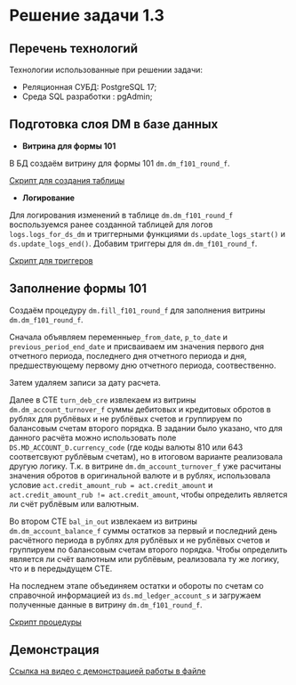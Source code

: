 # Решение задачи 1.3

## Перечень технологий
Технологии использованные при решении задачи:
- Реляционная СУБД: PostgreSQL 17;
- Среда SQL разработки : pgAdmin;

## Подготовка слоя DM в базе данных

- **Витрина для формы 101**

В БД создаём витрину для формы 101 `dm.dm_f101_round_f`.

[Скрипт для создания таблицы](https://github.com/marina-al-de/project_1/blob/main/part_3/01%20create%20table%20dm.dm_f101_round_f.sql)

- **Логирование**

Для логирования изменений в таблице `dm.dm_f101_round_f` воспользуемся ранее созданной таблицей для логов `logs.logs_for_ds_dm` и триггерными функциями `ds.update_logs_start()` и `ds.update_logs_end()`.
Добавим триггеры для `dm.dm_f101_round_f`.

[Скрипт для триггеров](https://github.com/marina-al-de/project_1/blob/main/part_3/02%20trigger%20for%20logs.sql)

## Заполнение формы 101

Создаём процедуру `dm.fill_f101_round_f` для заполнения витрины `dm.dm_f101_round_f`. 

Сначала объявляем переменные`p_from_date`, `p_to_date` и `previous_period_end_date` и присваиваем им значения первого дня отчетного периода, последнего дня отчетного периода и дня, предшествующему первому дню отчетного периода, соотвественно. 

Затем удаляем записи за дату расчета. 

Далее в СТЕ `turn_deb_cre` извлекаем из витрины `dm.dm_account_turnover_f` суммы дебитовых и кредитовых обротов в рублях для рублёвых и не рублёвых счетов и группируем по балансовым счетам второго порядка. В задании было указано, что для данного расчёта можно использовать поле `DS.MD_ACCOUNT_D.currency_code` (где коды валюты 810 или 643 соответсвуют рублёвым счетам), но в итоговом варианте реализовала другую логику. Т.к. в витрине `dm.dm_account_turnover_f` уже расчитаны значения обротов в оригинальной валюте и в рублях, использовала условие `act.credit_amount_rub = act.credit_amount` и `act.credit_amount_rub != act.credit_amount`, чтобы определить является ли счёт рублёвым или валютным. 

Во втором СТЕ `bal_in_out` извлекаем из витрины `dm.dm_account_balance_f` суммы остатков за первый и последний день расчётного периода в рублях для рублёвых и не рублёвых счетов и группируем по балансовым счетам второго порядка. Чтобы определить является ли счёт валютным или рублёвым, реализовала ту же логику, что и в передыдущем СТЕ. 

На последнем этапе объединяем остатки и обороты по счетам со справочной информацией из `ds.md_ledger_account_s` и загружаем полученные данные в витрину `dm.dm_f101_round_f`.

[Скрипт процедуры](https://github.com/marina-al-de/project_1/blob/main/part_3/03%20procedure%20dm.fill_f101_round_f.sql)

## Демонстрация

[Ссылка на видео с демонстрацией работы в файле](https://github.com/marina-al-de/project_1/blob/main/part_3/video_link.txt)

